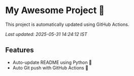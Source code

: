 # My Awesome Project 🚀

This project is automatically updated using GitHub Actions.

_Last updated: 2025-05-31 14:24:12 IST_

## Features
- Auto-update README using Python 🐍
- Auto Git push with GitHub Actions 🤖
